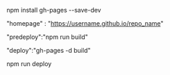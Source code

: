 npm install gh-pages --save-dev

"homepage" : "https://username.github.io/repo_name"

"predeploy":"npm run build"

"deploy":"gh-pages -d build"

npm run deploy